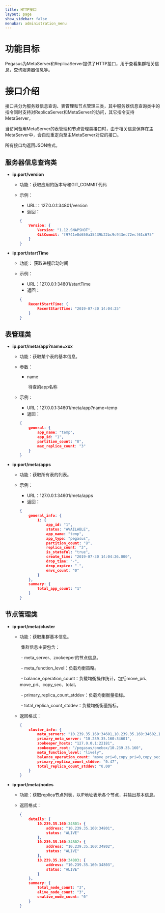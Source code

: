 ```yaml
---
title: HTTP接口
layout: page
show_sidebar: false
menubar: administration_menu
---
```


# 功能目标

Pegasus为MetaServer和ReplicaServer提供了HTTP接口，用于查看集群相关信息，查询服务器信息等。

# 接口介绍

接口共分为服务器信息查询、表管理和节点管理三类，其中服务器信息查询类中的指令同时支持对ReplicaServer和MetaServer的访问，其它指令支持MetaServer。

当访问备用MetaServer的表管理和节点管理类接口时，由于相关信息保存在主MetaServer中，会自动重定向至主MetaServer对应的接口。

所有接口均返回JSON格式。

## 服务器信息查询类

- **ip:port/version**

  - 功能：获取应用的版本号和GIT_COMMIT代码

  - 示例：

    - URL:：127.0.0.1:34801/version
    - 返回：

    ```json
    {
    	Version: {
    		Version: "1.12.SNAPSHOT",
    		GitCommit: "f9741e8d650a35439b22bc9c943ec72ecf61c675"
    	}
    }
    ```

    

- **ip:port/startTime**

  - 功能：  获取进程启动时间

  - 示例：

    - URL：127.0.0.1:34801/startTime
    - 返回：

    ```json
    {
    	RecentStartTime: {
    		RecentStartTime: "2019-07-30 14:04:25"
    	}
    }
    ```

    

## 表管理类

- **ip:port/meta/app?name=xxx**

  - 功能：获取某个表的基本信息。

  - 参数：

    - name

      ​	待查的app名称

  - 示例：

    - URL：127.0.0.1:34601/meta/app?name=temp
    - 返回：

    ```json
    {
    	general: {
    		app_name: "temp",
    		app_id: "1",
    		partition_count: "8",
    		max_replica_count: "3"
    	}
    }
    ```



- **ip:port/meta/apps**

  - 功能：获取所有表的列表。

  - 示例：

    - URL：127.0.0.1:34601/meta/apps
    - 返回：

    ```json
    {
    	general_info: {
    		1: {
    			app_id: "1",
    			status: "AVAILABLE",
    			app_name: "temp",
    			app_type: "pegasus",
    			partition_count: "8",
    			replica_count: "3",
    			is_stateful: "true",
    			create_time: "2019-07-30 14:04:26.000",
    			drop_time: "-",
    			drop_expire: "-",
    			envs_count: "0"
    		}
    	},
    	summary: {
    		total_app_count: "1"
    	}
    }
    ```

    

## 节点管理类

- **ip:port/meta/cluster**

  - 功能：获取集群基本信息。

    ​			集群信息主要包含：

    ​				- meta_server、zookeeper的节点信息。

    ​				- meta_function_level：负载均衡策略。

    ​				- balance_operation_count：负载均衡操作统计，包括move_pri、move_pri、copy_sec、total。

    ​				- primary_replica_count_stddev：负载均衡衡量指标。

    ​				- total_replica_count_stddev：负载均衡衡量指标。

  - 返回格式：

    ```json
    {
    	cluster_info: {
    		meta_servers: "10.239.35.160:34601,10.239.35.160:34602,10.239.35.160:34603",
    		primary_meta_server: "10.239.35.160:34601",
    		zookeeper_hosts: "127.0.0.1:22181",
    		zookeeper_root: "/pegasus/onebox/10.239.35.160",
    		meta_function_level: "lively",
    		balance_operation_count: "move_pri=0,copy_pri=0,copy_sec=0,total=0",
    		primary_replica_count_stddev: "0.47",
    		total_replica_count_stddev: "0.00"
    	}
    }
    ```

    

- **ip:port/meta/nodes**

  - 功能：获取replica节点列表，以IP地址表示各个节点，并输出基本信息。

  - 返回格式：

    ```json
    {
    	details: {
    		10.239.35.160:34801: {
    			address: "10.239.35.160:34801",
    			status: "ALIVE"
    		},
    		10.239.35.160:34802: {
    			address: "10.239.35.160:34802",
    			status: "ALIVE"
    		},
    		10.239.35.160:34803: {
    			address: "10.239.35.160:34803",
    			status: "ALIVE"
    		}
    	},
    	summary: {
    		total_node_count: "3",
    		alive_node_count: "3",
    		unalive_node_count: "0"
    	}
    }
    ```

    
